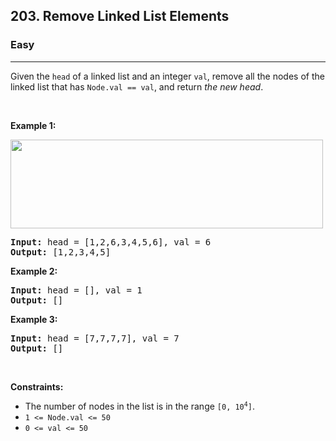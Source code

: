 <h2>203. Remove Linked List Elements</h2><h3>Easy</h3><hr><div style="user-select: auto;"><p style="user-select: auto;">Given the <code style="user-select: auto;">head</code> of a linked list and an integer <code style="user-select: auto;">val</code>, remove all the nodes of the linked list that has <code style="user-select: auto;">Node.val == val</code>, and return <em style="user-select: auto;">the new head</em>.</p>

<p style="user-select: auto;">&nbsp;</p>
<p style="user-select: auto;"><strong style="user-select: auto;">Example 1:</strong></p>
<img alt="" src="https://assets.leetcode.com/uploads/2021/03/06/removelinked-list.jpg" style="width: 500px; height: 142px; user-select: auto;">
<pre style="user-select: auto;"><strong style="user-select: auto;">Input:</strong> head = [1,2,6,3,4,5,6], val = 6
<strong style="user-select: auto;">Output:</strong> [1,2,3,4,5]
</pre>

<p style="user-select: auto;"><strong style="user-select: auto;">Example 2:</strong></p>

<pre style="user-select: auto;"><strong style="user-select: auto;">Input:</strong> head = [], val = 1
<strong style="user-select: auto;">Output:</strong> []
</pre>

<p style="user-select: auto;"><strong style="user-select: auto;">Example 3:</strong></p>

<pre style="user-select: auto;"><strong style="user-select: auto;">Input:</strong> head = [7,7,7,7], val = 7
<strong style="user-select: auto;">Output:</strong> []
</pre>

<p style="user-select: auto;">&nbsp;</p>
<p style="user-select: auto;"><strong style="user-select: auto;">Constraints:</strong></p>

<ul style="user-select: auto;">
	<li style="user-select: auto;">The number of nodes in the list is in the range <code style="user-select: auto;">[0, 10<sup style="user-select: auto;">4</sup>]</code>.</li>
	<li style="user-select: auto;"><code style="user-select: auto;">1 &lt;= Node.val &lt;= 50</code></li>
	<li style="user-select: auto;"><code style="user-select: auto;">0 &lt;= val &lt;= 50</code></li>
</ul>
</div>